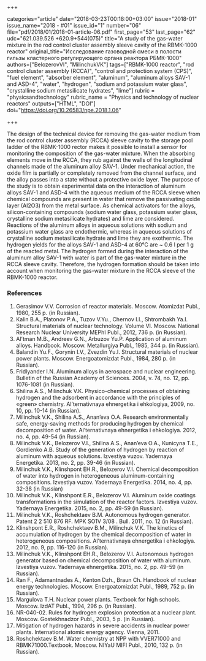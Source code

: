 +++

categories="article"
date="2018-03-23T00:18:00+03:00"
issue="2018-01"
issue_name="2018 - #01"
issue_id="1"
number="06"
file="pdf/2018/01/2018-01-article-06.pdf"
first_page="53"
last_page="62"
udc="621.039.526 +620.9+544(075)"
title="A study of the gas-water mixture in the rod control cluster assembly sleeve cavity of the RBMK-1000 reactor"
original_title="Исследование газоводной смеси в полости гильзы кластерного регулирующего органа реактора РБМК-1000"
authors=["BelozerovVI", "MilinchukVK"]
tags=["RBMK-1000 reactor", "rod control cluster assembly (RCCA)", "control and protection system (CPS)", "fuel element", "absorber element", "aluminum", "aluminum alloys SAV-1 and ASD-4", "water", "hydrogen", "sodium and potassium water glass", "crystalline sodium metasilicate hydrates", "lime"]
rubric = "physicsandtechnology"
rubric_name = "Physics and technology of nuclear reactors"
outputs=["HTML", "DOI"]
doi="https://doi.org/10.26583/npe.2018.1.06"

+++

The design of the technical device for removing the gas-water medium from the rod control cluster assembly (RCCA) sleeve cavity to the storage pool ladder of the RBMK-1000 rector makes it possible to install a sensor for monitoring the composition of the gas-water mixture. When the absorbing elements move in the RCCA, they rub against the walls of the longitudinal channels made of the aluminum alloy SAV-1. Under mechanical action, the oxide film is partially or completely removed from the channel surface, and the alloy passes into a state without a protective oxide layer. The purpose of the study is to obtain experimental data on the interaction of aluminum alloys SAV-1 and ASD-4 with the aqueous medium of the RCCA sleeve when chemical compounds are present in water that remove the passivating oxide layer (Al2O3) from the metal surface. As chemical activators for the alloys, silicon-containing compounds (sodium water glass, potassium water glass, crystalline sodium metasilicate hydrates) and lime are considered. Reactions of the aluminum alloys in aqueous solutions with sodium and potassium water glass are endothermic, whereas in aqueous solutions of crystalline sodium metasilicate hydrate and lime they are exothermic. The hydrogen yields for the alloys SAV-1 and ASD-4 at 60°C are ~ 0.6 l per 1 g of the reacted metal. The hydrogen formed during the interaction of the aluminum alloy SAV-1 with water is part of the gas-water mixture in the RCCA sleeve cavity. Therefore, the hydrogen formation should be taken into account when monitoring the gas-water mixture in the RCCA sleeve of the RBMK-1000 reactor.

### References

1. Gerasimov V.V. Corrosion of reactor materials. Moscow. Atomizdat Publ., 1980, 255 p. (in Russian).
2. Kalin B.A., Platonov P.A., Tuzov V.Yu., Chernov I.I., Shtrombakh Ya.I. Structural materials of nuclear technology. Volume VI. Moscow. National Research Nuclear University MEPhI Publ., 2012, 736 p. (in Russian).
3. Al’tman M.B., Andreev G.N., Arbuzov Yu.P. Application of aluminum alloys. Handbook. Moscow. Metallurgiya Publ., 1985, 344 p. (in Russian).
4. Balandin Yu.F., Gorynin I.V., Zvezdin Yu.I. Structural materials of nuclear power plants. Moscow. Energoatomizdat Publ., 1984, 280 p. (in Russian).
5. Fridlyander I.N. Aluminum alloys in aerospace and nuclear engineering. Bulletin of the Russian Academy of Sciences. 2004, v. 74, no. 12, pp. 1076-1081 (in Russian).
6. Shilina A.S., Milinchuk V.K. Physico-chemical processes of obtaining hydrogen and the adsorbent in accordance with the principles of «green» chemistry. Al’ternativnaya ehnergetika i ehkologiya, 2009, no. 10, pp. 10-14 (in Russian).
7. Milinchuk V.K., Shilina A.S., Anan’eva O.A. Research environmentally safe, energy-saving methods for producing hydrogen by chemical decomposition of water. Al’ternativnaya ehnergetika i ehkologiya. 2012, no. 4, pp. 49-54 (in Russian).
8. Milinchuk V.K., Belozerov V.I., Shilina A.S., Anan’eva O.A., Kunicyna T.E., Gordienko A.B. Study of the generation of hydrogen by reaction of aluminum with aqueous solutions. Izvestiya vuzov. Yadernaya Energetika. 2013, no. 2, pp. 39-46 (in Russian).
9. Milinchuk V.K., Klinshpont EH.R., Belozerov V.I. Chemical decomposition of water into hydrogen in heterogeneous aluminum-containing compositions. Izvestiya vuzov. Yadernaya Energetika. 2014, no. 4, pp. 32-38 (in Russian)
10. Milinchuk V.K., Klinshpont E.R., Belozerov V.I. Aluminum oxide coatings transformations in the simulation of the reactor factors. Izvestiya vuzov. Yadernaya Energetika. 2015, no. 2, pp. 49-59 (in Russian).
11. Milinchuk V.K., Roshchektaev B.M. Autonomous hydrogen generator. Patent 2 2 510 876 RF. MPK SO1V 3/08 . Bull. 2011, no. 12 (in Russian).
12. Klinshpont E.R., Roshchektaev B.M., Milinchuk V.K. The kinetics of accumulation of hydrogen by the chemical decomposition of water in heterogeneous compositions. Al’ternativnaya ehnergetika i ehkologiya. 2012, no. 9, pp. 116-120 (in Russian).
13. Milinchuk V.K., Klinshpont EH.R., Belozerov V.I. Autonomous hydrogen generator based on chemical decomposition of water with aluminum. Izvestiya vuzov. Yadernaya ehnergetika. 2015, no. 2, pp. 49-59 (in Russian).
14. Ran F., Adamantnades A., Kenton Dzh., Braun Ch. Handbook of nuclear energy technologies. Moscow. Energoatomizdat Publ., 1989, 752 p. (in Russian).
15. Margulova T.H. Nuclear power plants. Textbook for high schools. Moscow. IzdAT Publ., 1994, 296 p. (in Russian).
16. NR-040-02. Rules for hydrogen explosion protection at a nuclear plant. Moscow. Gostekhnadzor Publ., 2003, 5 p. (in Russian).
17. Mitigation of hydrogen hazards in severe accidents in nuclear power plants. International atomic energy agency. Vienna, 2011.
18. Roshchektaev B.M. Water chemistry at NPP with VVER71000 and RBMK71000.Textbook. Moscow. NIYaU MIFI Publ., 2010, 132 p. (in Russian).
